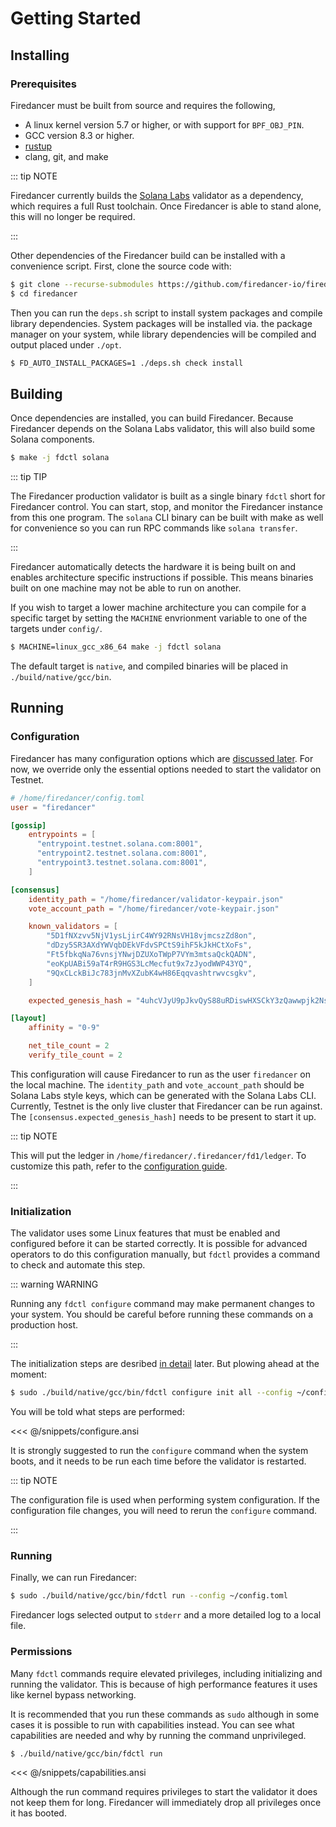# Getting Started

## Installing

### Prerequisites

Firedancer must be built from source and requires the following,

 - A linux kernel version 5.7 or higher, or with support for
   `BPF_OBJ_PIN`.
 - GCC version 8.3 or higher.
 - [rustup](https://rustup.rs/)
 - clang, git, and make

::: tip NOTE

Firedancer currently builds the [Solana
Labs](https://docs.solana.com/running-validator/validator-reqs)
validator as a dependency, which requires a full Rust toolchain. Once
Firedancer is able to stand alone, this will no longer be required.

:::

Other dependencies of the Firedancer build can be installed with a
convenience script. First, clone the source code with:

```sh [bash]
$ git clone --recurse-submodules https://github.com/firedancer-io/firedancer.git
$ cd firedancer
```

Then you can run the `deps.sh` script to install system packages and
compile library dependencies. System packages will be installed via. the
package manager on your system, while library dependencies will be
compiled and output placed under `./opt`.

```sh [bash]
$ FD_AUTO_INSTALL_PACKAGES=1 ./deps.sh check install
```

## Building
Once dependencies are installed, you can build Firedancer. Because
Firedancer depends on the Solana Labs validator, this will also build
some Solana components.

```sh [bash]
$ make -j fdctl solana
```

::: tip TIP

The Firedancer production validator is built as a single binary `fdctl`
short for Firedancer control. You can start, stop, and monitor the
Firedancer instance from this one program. The `solana` CLI binary can
be built with make as well for convenience so you can run RPC commands like
`solana transfer`.

:::

Firedancer automatically detects the hardware it is being built on and
enables architecture specific instructions if possible. This means
binaries built on one machine may not be able to run on another.

If you wish to target a lower machine architecture you can compile for a
specific target by setting the `MACHINE` envrionment variable to one of
the targets under `config/`.

```sh [bash]
$ MACHINE=linux_gcc_x86_64 make -j fdctl solana
```

The default target is `native`, and compiled binaries will be placed in
`./build/native/gcc/bin`.

## Running

### Configuration

Firedancer has many configuration options which are [discussed
later](/guide/configuring.md). For now, we override only the essential
options needed to start the validator on Testnet.

```toml [bash]
# /home/firedancer/config.toml
user = "firedancer"

[gossip]
    entrypoints = [
      "entrypoint.testnet.solana.com:8001",
      "entrypoint2.testnet.solana.com:8001",
      "entrypoint3.testnet.solana.com:8001",
    ]

[consensus]
    identity_path = "/home/firedancer/validator-keypair.json"
    vote_account_path = "/home/firedancer/vote-keypair.json"

    known_validators = [
        "5D1fNXzvv5NjV1ysLjirC4WY92RNsVH18vjmcszZd8on",
        "dDzy5SR3AXdYWVqbDEkVFdvSPCtS9ihF5kJkHCtXoFs",
        "Ft5fbkqNa76vnsjYNwjDZUXoTWpP7VYm3mtsaQckQADN",
        "eoKpUABi59aT4rR9HGS3LcMecfut9x7zJyodWWP43YQ",
        "9QxCLckBiJc783jnMvXZubK4wH86Eqqvashtrwvcsgkv",
    ]

    expected_genesis_hash = "4uhcVJyU9pJkvQyS88uRDiswHXSCkY3zQawwpjk2NsNY"

[layout]
    affinity = "0-9"

    net_tile_count = 2
    verify_tile_count = 2
```

This configuration will cause Firedancer to run as the user `firedancer`
on the local machine. The `identity_path` and `vote_account_path` should
be Solana Labs style keys, which can be generated with the Solana Labs
CLI. Currently, Testnet is the only live cluster that Firedancer can be run
against. The `[consensus.expected_genesis_hash]` needs to be present to
start it up.

::: tip NOTE

This will put the ledger in `/home/firedancer/.firedancer/fd1/ledger`.
To customize this path, refer to the [configuration guide](/guide/configuring.md#ledger).

:::

### Initialization

The validator uses some Linux features that must be enabled and
configured before it can be started correctly. It is possible for
advanced operators to do this configuration manually, but `fdctl`
provides a command to check and automate this step.

::: warning WARNING

Running any `fdctl configure` command may make permanent changes to your
system. You should be careful before running these commands on a
production host.

:::

The initialization steps are desribed [in detail](/guide/initializing.md)
later. But plowing ahead at the moment:

```sh [bash]
$ sudo ./build/native/gcc/bin/fdctl configure init all --config ~/config.toml
```

You will be told what steps are performed:

<<< @/snippets/configure.ansi

It is strongly suggested to run the `configure` command when the system
boots, and it needs to be run each time before the validator is restarted.

::: tip NOTE

The configuration file is used when performing system configuration. If
the configuration file changes, you will need to rerun the `configure`
command.

:::

### Running

Finally, we can run Firedancer:

```sh [bash]
$ sudo ./build/native/gcc/bin/fdctl run --config ~/config.toml
```

Firedancer logs selected output to `stderr` and a more detailed log to a
local file.

### Permissions

Many `fdctl` commands require elevated privileges, including
initializing and running the validator. This is because of high
performance features it uses like kernel bypass networking.

It is recommended that you run these commands as `sudo` although in some
cases it is possible to run with capabilities instead. You can see what
capabilities are needed and why by running the command unprivileged.

```sh [bash]
$ ./build/native/gcc/bin/fdctl run
```

<<< @/snippets/capabilities.ansi

Although the run command requires privileges to start the validator it
does not keep them for long. Firedancer will immediately drop all
privileges once it has booted.
